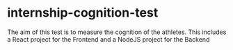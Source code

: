 # internship-cognition-test
The aim of this test is to measure the cognition of the athletes. This includes a React project for the Frontend and a NodeJS project for the Backend
